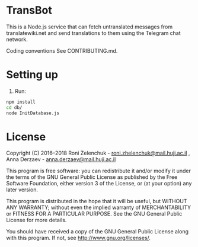 # TransBot
This is a Node.js service that can fetch untranslated messages from translatewiki.net and send translations to them using the Telegram chat network.

Coding conventions
See CONTRIBUTING.md.

# Setting up

1. Run:

```bash
npm install
cd db/
node InitDatabase.js
```

# License
Copyright (C) 2016–2018 Roni Zelenchuk - roni.zhelenchuk@mail.huji.ac.il , Anna Derzaev - anna.derzaev@mail.huji.ac.il

This program is free software: you can redistribute it and/or modify it under the terms of the GNU General Public License as published by the Free Software Foundation, either version 3 of the License, or (at your option) any later version.

This program is distributed in the hope that it will be useful, but WITHOUT ANY WARRANTY; without even the implied warranty of MERCHANTABILITY or FITNESS FOR A PARTICULAR PURPOSE. See the GNU General Public License for more details.

You should have received a copy of the GNU General Public License along with this program. If not, see http://www.gnu.org/licenses/.
